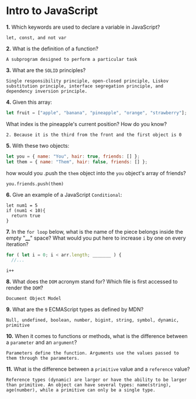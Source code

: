 # Intro to JavaScript

**1.** Which keywords are used to declare a variable in JavaScript?

<!-- enter you answer in the space below -->

```
let, const, and not var
```

**2.** What is the definition of a function?

<!-- enter you answer in the space below -->

```
A subprogram designed to perform a particular task
```

**3.** What are the `SOLID` principles?

<!-- enter you answer in the space below -->

```
Single responsibility principle, open-closed principle, Liskov substitution principle, interface segregation principle, and dependency inversion principle.
```

**4.** Given this array:

```js
let fruit = ["apple", "banana", "pineapple", "orange", "strawberry"];
```

What index is the pineapple's current position? How do you know?

<!-- enter you answer in the space below -->

```
2. Because it is the third from the front and the first object is 0
```

**5.** With these two objects:

```js
let you = { name: "You", hair: true, friends: [] };
let them = { name: "Them", hair: false, friends: [] };
```

how would you .push the `them` object into the `you` object's array of friends?

<!-- enter you answer in the space below -->

```
you.friends.push(them)
```

**6.** Give an example of a JavaScript `Conditional`:

<!-- enter you answer in the space below -->

```
let num1 = 5
if (num1 < 10){
  return true
}
```

**7.** In the `for loop` below, what is the name of the piece belongs inside the empty "**\_\_**" space? What would you put here to increase `i` by one on every iteration?

```js
for ( let i = 0; i < arr.length; _______ ) {
  //...
```

<!-- enter you answer in the space below -->

```
i++
```

**8.** What does the `DOM` acronym stand for? Which file is first accessed to render the `DOM`?

<!-- enter you answer in the space below -->

```
Document Object Model
```

**9.** What are the `9` ECMAScript types as defined by MDN?

<!-- enter you answer in the space below -->

```
Null, undefined, boolean, number, bigint, string, symbol, dynamic, primitive
```

**10.** When it comes to functions or methods, what is the difference between a `parameter` and an `argument`?

<!-- enter you answer in the space below -->

```
Parameters define the function. Arguments use the values passed to them through the parameters.
```

**11.** What is the difference between a `primitive` value and a `reference` value?

<!-- enter you answer in the space below -->

```
Reference types (dynamic) are larger or have the ability to be larger than primitive. An object can have several types: name(string), age(number), while a primitive can only be a single type.
```

